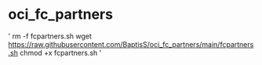 # oci_fc_partners

'
rm -f fcpartners.sh
wget https://raw.githubusercontent.com/BaptisS/oci_fc_partners/main/fcpartners.sh
chmod +x fcpartners.sh
'
